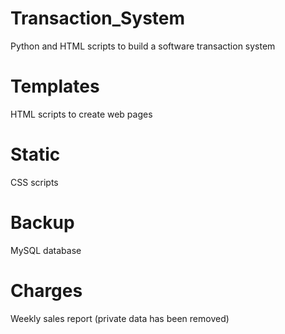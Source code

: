 # Transaction_System
Python and HTML scripts to build a software transaction system
# Templates
HTML scripts to create web pages
# Static
CSS scripts
# Backup
MySQL database
# Charges
Weekly sales report (private data has been removed)
